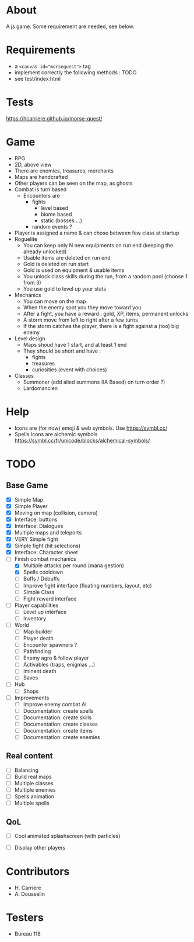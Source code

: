 # About
A js game. Some requirement are needed, see below.

# Requirements

- a `<canvas id="morsequest">` tag
- implement correctly the following methods : 
TODO
- see test/index.html

# Tests

https://hcarriere.github.io/morse-quest/

# Game

- RPG
- 2D, above view
- There are enemies, treasures, merchants
- Maps are handcrafted
- Other players can be seen on the map, as ghosts
- Combat is turn based
    - Encounters are :
        - fights
            - level based
            - biome based
            - static (bosses ...)
        - random events ?
- Player is assigned a name & can chose between few class at startup
- Roguelite
    - You can keep only N new equipments on run end (keeping the already unlocked)
    - Usable items are deleted on run end
    - Gold is deleted on run start
    - Gold is used on equipment & usable items
    - You unlock class skills during the run, from a random pool (choose 1 from 3)
    - You use gold to level up your stats
- Mechanics
    - You can move on the map
    - When the enemy spot you they move toward you
    - After a fight, you have a reward : gold, XP, items, permanent unlocks
    - A storm move from left to right after a few turns
    - If the storm catches the player, there is a fight against a (too) big enemy
- Level design
    - Maps shoud have 1 start, and at least 1 end
    - They should be short and have :
        - fights
        - treasures
        - curiosities (event with choices)
- Classes
    - Summoner (add alied summons (IA Based) on turn order ?)
    - Lardomancien


# Help
- Icons are (for now) emoji & web symbols. Use https://symbl.cc/
- Spells Icons are alchemic symbols https://symbl.cc/fr/unicode/blocks/alchemical-symbols/ 


# TODO
## Base Game
- [x] Simple Map
- [x] Simple Player
- [x] Moving on map (collision, camera)
- [x] Interface: buttons
- [x] Interface: Dialogues
- [x] Multiple maps and teleports
- [x] VERY Simple fight
- [x] Simple fight (hit selections)
- [x] Interface: Character sheet
- [ ] Finish combat mechanics
    - [x] Multiple attacks per round (mana gestion)
    - [x] Spells cooldown
    - [ ] Buffs / Debuffs
    - [ ] Improve fight interface (floating numbers, layout, etc)
    - [ ] Simple Class
    - [ ] Fight reward interface
- [ ] Player capabilities
    - [ ] Level up interface
    - [ ] Inventory
- [ ] World
    - [ ] Map builder
    - [ ] Player death
    - [ ] Encounter spawners ?
    - [ ] Pathfinding
    - [ ] Enemy agro & follow player
    - [ ] Activables (traps, enigmas ...)
    - [ ] Iminent death
    - [ ] Saves
- [ ] Hub
    - [ ] Shops
- [ ] Improvements
    - [ ] Improve enemy combat AI
    - [ ] Documentation: create spells
    - [ ] Documentation: create skills
    - [ ] Documentation: create classes
    - [ ] Documentation: create items
    - [ ] Documentation: create enemies

## Real content
- [ ] Balancing
- [ ] Build real maps
- [ ] Multiple classes
- [ ] Multiple enemies
- [ ] Spells animation
- [ ] Multiple spells
## QoL
- [ ] Cool animated splashscreen (with particles)
- [ ] Display other players



# Contributors

- H. Carriere
- A. Dousselin

# Testers

- Bureau 118